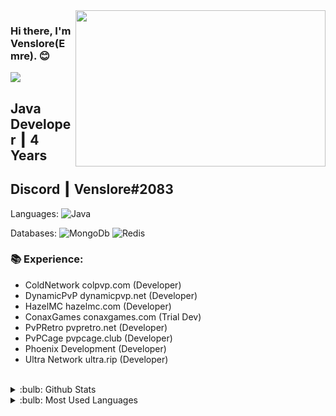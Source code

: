 <img src="https://media.giphy.com/media/q217GUnfKAmJlFcjBX/giphy.gif" align="right" width="400" height="250">

### Hi there, I'm Venslore(Emre). :blush:

![](https://komarev.com/ghpvc/?username=Venslore&color=blueviolet)

## Java Developer ┃ 4 Years

## Discord ┃ Venslore#2083

Languages: 
![Java](https://img.shields.io/badge/-Java-007396?style=flat-square&logo=java&logoColor=white)

Databases: 
![MongoDb](https://img.shields.io/badge/-MongoDb-47A248?style=flat-square&logo=mongodb&logoColor=white)
![Redis](https://img.shields.io/badge/-Redis-DC382D?style=flat-square&logo=redis&logoColor=white)

### 📚 Experience:
- ColdNetwork colpvp.com (Developer)
- DynamicPvP dynamicpvp.net (Developer)
- HazelMC hazelmc.com (Developer)
- ConaxGames conaxgames.com (Trial Dev)
- PvPRetro pvpretro.net (Developer)
- PvPCage pvpcage.club (Developer)
- Phoenix Development (Developer)
- Ultra Network ultra.rip (Developer)
<br />

<details>
<summary>:bulb: Github Stats</summary>
<img src="https://github-readme-stats.vercel.app/api?username=Venslor&theme=radical" >
</details>

<details>
<summary>:bulb:  Most Used Languages</summary>
<img src="https://github-readme-stats.vercel.app/api/top-langs/?username=Venslor&layout=compact" >
</details>

